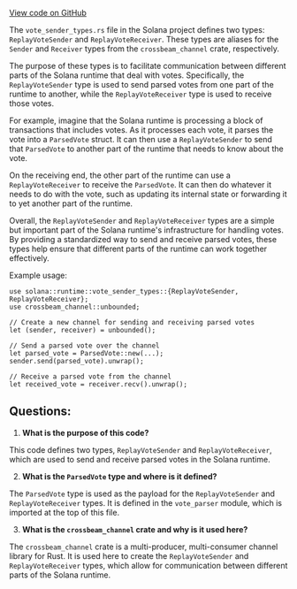 [View code on GitHub](https://github.com/solana-labs/solana/blob/master/runtime/src/vote_sender_types.rs)

The `vote_sender_types.rs` file in the Solana project defines two types: `ReplayVoteSender` and `ReplayVoteReceiver`. These types are aliases for the `Sender` and `Receiver` types from the `crossbeam_channel` crate, respectively. 

The purpose of these types is to facilitate communication between different parts of the Solana runtime that deal with votes. Specifically, the `ReplayVoteSender` type is used to send parsed votes from one part of the runtime to another, while the `ReplayVoteReceiver` type is used to receive those votes. 

For example, imagine that the Solana runtime is processing a block of transactions that includes votes. As it processes each vote, it parses the vote into a `ParsedVote` struct. It can then use a `ReplayVoteSender` to send that `ParsedVote` to another part of the runtime that needs to know about the vote. 

On the receiving end, the other part of the runtime can use a `ReplayVoteReceiver` to receive the `ParsedVote`. It can then do whatever it needs to do with the vote, such as updating its internal state or forwarding it to yet another part of the runtime. 

Overall, the `ReplayVoteSender` and `ReplayVoteReceiver` types are a simple but important part of the Solana runtime's infrastructure for handling votes. By providing a standardized way to send and receive parsed votes, these types help ensure that different parts of the runtime can work together effectively. 

Example usage:

```
use solana::runtime::vote_sender_types::{ReplayVoteSender, ReplayVoteReceiver};
use crossbeam_channel::unbounded;

// Create a new channel for sending and receiving parsed votes
let (sender, receiver) = unbounded();

// Send a parsed vote over the channel
let parsed_vote = ParsedVote::new(...);
sender.send(parsed_vote).unwrap();

// Receive a parsed vote from the channel
let received_vote = receiver.recv().unwrap();
```
## Questions: 
 1. **What is the purpose of this code?** 

This code defines two types, `ReplayVoteSender` and `ReplayVoteReceiver`, which are used to send and receive parsed votes in the Solana runtime.

2. **What is the `ParsedVote` type and where is it defined?** 

The `ParsedVote` type is used as the payload for the `ReplayVoteSender` and `ReplayVoteReceiver` types. It is defined in the `vote_parser` module, which is imported at the top of this file.

3. **What is the `crossbeam_channel` crate and why is it used here?** 

The `crossbeam_channel` crate is a multi-producer, multi-consumer channel library for Rust. It is used here to create the `ReplayVoteSender` and `ReplayVoteReceiver` types, which allow for communication between different parts of the Solana runtime.